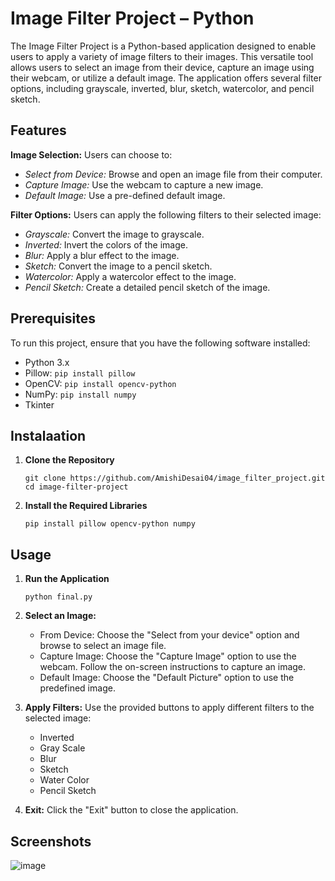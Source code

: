 # Image Filter Project – Python

The Image Filter Project is a Python-based application designed to enable users to apply a variety of image filters to their images. This versatile tool allows users to select an image from their device, capture an image using their webcam, or utilize a default image. The application offers several filter options, including grayscale, inverted, blur, sketch, watercolor, and pencil sketch.

## Features

**Image Selection:**  Users can choose to:

  *	<i>Select from Device:</i> Browse and open an image file from their computer.
  * <i>Capture Image:</i> Use the webcam to capture a new image.
  * <i>Default Image:</i> Use a pre-defined default image.

**Filter Options:** Users can apply the following filters to their selected image:

 * <i>Grayscale:</i> Convert the image to grayscale.
 * <i>Inverted:</i> Invert the colors of the image.
 * <i>Blur:</i> Apply a blur effect to the image.
 * <i>Sketch:</i> Convert the image to a pencil sketch.
 * <i>Watercolor:</i> Apply a watercolor effect to the image.
 * <i>Pencil Sketch:</i> Create a detailed pencil sketch of the image.

## Prerequisites

To run this project, ensure that you have the following software installed:

* Python 3.x
* Pillow: `pip install pillow`
* OpenCV: `pip install opencv-python`
* NumPy: `pip install numpy`
* Tkinter

## Instalaation

1. **Clone the Repository**
   
   ```
   git clone https://github.com/AmishiDesai04/image_filter_project.git
   cd image-filter-project
   ```
   
2. **Install the Required Libraries**
   
   ```
   pip install pillow opencv-python numpy
   ```

## Usage

1. **Run the Application**
   ```
   python final.py
   ```
   
2. **Select an Image:**
   
   - From Device: Choose the "Select from your device" option and browse to select an image file.
   - Capture Image: Choose the "Capture Image" option to use the webcam. Follow the on-screen instructions to capture an image.
   - Default Image: Choose the "Default Picture" option to use the predefined image.

3. **Apply Filters:** Use the provided buttons to apply different filters to the selected image:
   
   * Inverted
   * Gray Scale
   * Blur
   * Sketch
   * Water Color
   * Pencil Sketch
     
4. **Exit:** Click the "Exit" button to close the application.

## Screenshots

![image](https://github.com/AmishiDesai04/image_filter_project/assets/170110607/dc311a13-ba5b-41a9-8777-42f162829a09)
